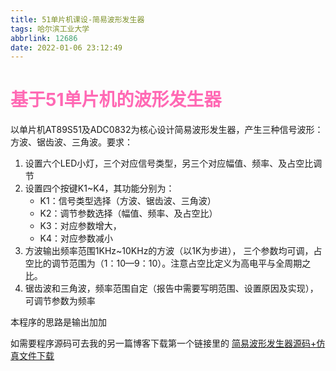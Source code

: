 ```yaml
---
title: 51单片机课设-简易波形发生器
tags: 哈尔滨工业大学
abbrlink: 12686
date: 2022-01-06 23:12:49
---
```

# <font color="HotPink">基于51单片机的波形发生器</font>

以单片机AT89S51及ADC0832为核心设计简易波形发生器，产生三种信号波形：方波、锯齿波、三角波。要求：  
1. 设置六个LED小灯，三个对应信号类型，另三个对应幅值、频率、及占空比调节
2. 设置四个按键K1~K4，其功能分别为：    
    - K1：信号类型选择（方波、锯齿波、三角波） 
    - K2：调节参数选择（幅值、频率、及占空比）
    - K3：对应参数增大，
    - K4：对应参数减小
3. 方波输出频率范围1KHz~10KHz的方波（以1K为步进）， 三个参数均可调，占空比的调节范围为（1：10—9：10）。注意占空比定义为高电平与全周期之比。
4. 锯齿波和三角波，频率范围自定（报告中需要写明范围、设置原因及实现），可调节参数为频率

本程序的思路是输出加加

如需要程序源码可去我的另一篇博客下载第一个链接里的
[简易波形发生器源码+仿真文件下载](/2022/01/06/简易波形发生器源码+仿真文件下载/) 
